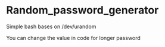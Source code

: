 # Random_password_generator
Simple bash bases on /dev/urandom

You can change the value in code for longer password
